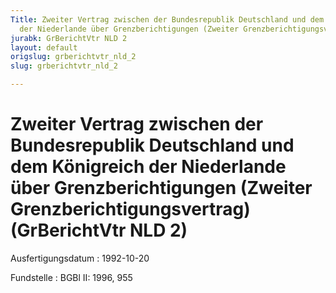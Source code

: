 ```yaml
---
Title: Zweiter Vertrag zwischen der Bundesrepublik Deutschland und dem Königreich
  der Niederlande über Grenzberichtigungen (Zweiter Grenzberichtigungsvertrag)
jurabk: GrBerichtVtr NLD 2
layout: default
origslug: grberichtvtr_nld_2
slug: grberichtvtr_nld_2

---
```


# Zweiter Vertrag zwischen der Bundesrepublik Deutschland und dem Königreich der Niederlande über Grenzberichtigungen (Zweiter Grenzberichtigungsvertrag) (GrBerichtVtr NLD 2)

Ausfertigungsdatum
:   1992-10-20

Fundstelle
:   BGBl II: 1996, 955

